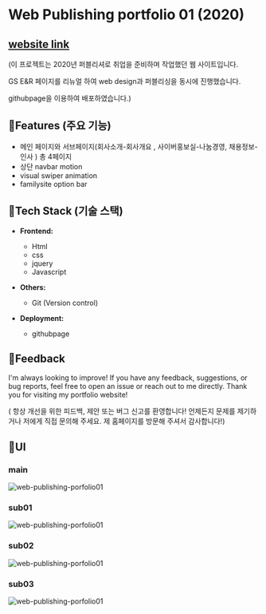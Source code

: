 # Web Publishing portfolio 01 (2020)

## [website link](https://soonya27.github.io/webPortfolio001/index.html)


(이 프로젝트는 2020년 퍼블리셔로 취업을 준비하며 작업했던 웹 사이트입니다.

GS E&R 페이지를 리뉴얼 하여 web design과 퍼블리싱을 동시에 진행했습니다.

githubpage을 이용하여 배포하였습니다.)


## 🌟Features (주요 기능)

- 메인 페이지와 서브페이지(회사소개-회사개요 , 사이버홍보실-나눔경영, 채용정보-인사 ) 총 4페이지
- 상단 navbar motion
- visual swiper animation
- familysite option bar

## 🌟Tech Stack (기술 스택)

- **Frontend:**
  - Html
  - css
  - jquery
  - Javascript

- **Others:**
  - Git (Version control)

- **Deployment:**
  - githubpage


## 🌟Feedback
I'm always looking to improve! If you have any feedback, suggestions, or bug reports, feel free to open an issue or reach out to me directly.
Thank you for visiting my portfolio website!

( 항상 개선을 위한 피드백, 제안 또는 버그 신고를 환영합니다! 언제든지 문제를 제기하거나 저에게 직접 문의해 주세요.
 제 홈페이지를 방문해 주셔서 감사합니다!)



## 🌟UI
### main
![web-publishing-porfolio01](/images/posts/web-publishing-porfolio01-main.png)
### sub01
![web-publishing-porfolio01](/images/posts/web-publishing-porfolio01-sub1.png)
### sub02
![web-publishing-porfolio01](/images/posts/web-publishing-porfolio01-sub2.png)
### sub03
![web-publishing-porfolio01](/images/posts/web-publishing-porfolio01-sub3.png)


